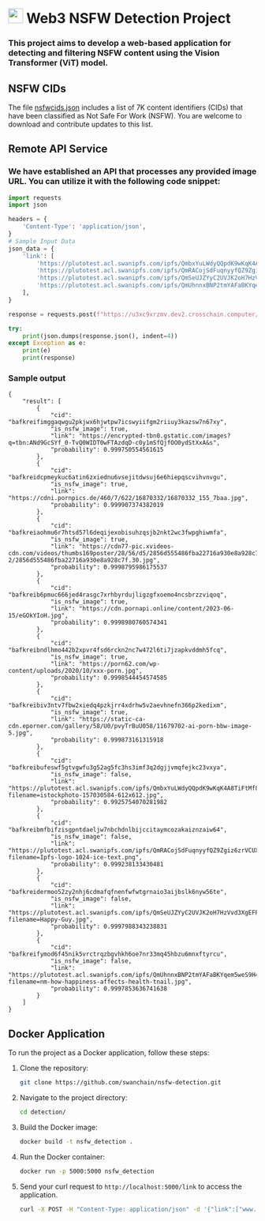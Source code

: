 # <img src="https://www.gitbook.com/cdn-cgi/image/width=36,dpr=2,height=36,fit=contain,format=auto/https%3A%2F%2F576435799-files.gitbook.io%2F~%2Ffiles%2Fv0%2Fb%2Fgitbook-x-prod.appspot.com%2Fo%2Fspaces%252F-MauK7Ig3eWeXC35bZV7%252Ficon%252FUuoj67jxo8XNDYmZKupy%252Flogo_transparent.png%3Falt%3Dmedia%26token%3D8e053c6b-b5b3-4055-86dc-380c9f0a609d" width="30" height="30"/> Web3 NSFW Detection Project

### This project aims to develop a web-based application for detecting and filtering NSFW content using the Vision Transformer (ViT) model.  

## NSFW CIDs  

The file [nsfwcids.json](./nsfwcids.json) includes a list of 7K content identifiers (CIDs) that have been classified as Not Safe For Work (NSFW). You are welcome to download and contribute updates to this list.

## Remote API Service

### We have established an API that processes any provided image URL. You can utilize it with the following code snippet:

```py
import requests
import json

headers = {
    'Content-Type': 'application/json',
}
# Sample Input Data
json_data = {
    'link': [
        'https://plutotest.acl.swanipfs.com/ipfs/QmbxYuLWdyQQpdK9wKqK4A8TiFtMf885d6mHrfvaf6CZyX?filename=istockphoto-157030584-612x612.jpg',
        'https://plutotest.acl.swanipfs.com/ipfs/QmRACojSdFuqnyyfQZ9Zgiz6zrVCUX1JRkYZyvRGu1MCzG?filename=Ipfs-logo-1024-ice-text.png',
        'https://plutotest.acl.swanipfs.com/ipfs/QmSeUJZYyC2UVJK2oH7HzVvd3XgEFPtkoiZWSQ6YzSKP36?filename=Happy-Guy.jpg',
        'https://plutotest.acl.swanipfs.com/ipfs/QmUhnnxBNP2tmYAFaBKYqem5weS9H4jXQcjwT7kvSWgXYV?filename=nm-how-happiness-affects-health-tnail.jpg',
    ],
}

response = requests.post(f"https://u3xc9xrzmv.dev2.crosschain.computer/link", headers=headers, json=json_data)

try:
    print(json.dumps(response.json(), indent=4))
except Exception as e:
    print(e)
    print(response)
```

### Sample output  
```
{
    "result": [
        {
            "cid": "bafkreifimggaqwgu2pkjwx6hjwtpw7icswyiifgm2riiuy3kazsw7n67xy",
            "is_nsfw_image": true,
            "link": "https://encrypted-tbn0.gstatic.com/images?q=tbn:ANd9GcSYf_0-TvQ0WIDT0wFTAzdqD-c0y1mSfQjfOO0ydStXxA&s",
            "probability": 0.999750554561615
        },
        {
            "cid": "bafkreidcpmeykuc6atin6zxiednu6vsejitdwsuj6e6hiepqscvihvnvgu",
            "is_nsfw_image": true,
            "link": "https://cdni.pornpics.de/460/7/622/16870332/16870332_155_7baa.jpg",
            "probability": 0.999907374382019
        },
        {
            "cid": "bafkreiaohmu6r7htsd57l6deqijexobisuhzqsjb2nkt2wc3fwpghiwmfa",
            "is_nsfw_image": true,
            "link": "https://cdn77-pic.xvideos-cdn.com/videos/thumbs169poster/28/56/d5/2856d555486fba22716a930e8a928c7f-2/2856d555486fba22716a930e8a928c7f.30.jpg",
            "probability": 0.9998795986175537
        },
        {
            "cid": "bafkreib6pmuc666jed4rasgc7xrhbyrdujligzgfxoemo4ncsbrzzviqoq",
            "is_nsfw_image": true,
            "link": "https://cdn.pornapi.online/content/2023-06-15/eGOkYIoH.jpg",
            "probability": 0.9998980760574341
        },
        {
            "cid": "bafkreibndlhmo442b2xpvr4fsd6rckn2nc7w472l6ti7jzapkvddmh5fcq",
            "is_nsfw_image": true,
            "link": "https://porn62.com/wp-content/uploads/2020/10/xxx-porn.jpg",
            "probability": 0.9998544454574585
        },
        {
            "cid": "bafkreibiv3ntv7fbw2xiedq4pzkjrr4xdrhw5v2aevhnefn366p2kedixm",
            "is_nsfw_image": true,
            "link": "https://static-ca-cdn.eporner.com/gallery/58/U0/pvyTrBuU058/11679702-ai-porn-bbw-image-5.jpg",
            "probability": 0.999873161315918
        },
        {
            "cid": "bafkreibufeswf5gtvgwfu3g52ag5fc3hs3imf3q2dgjjvmqfejkc23vxya",
            "is_nsfw_image": false,
            "link": "https://plutotest.acl.swanipfs.com/ipfs/QmbxYuLWdyQQpdK9wKqK4A8TiFtMf885d6mHrfvaf6CZyX?filename=istockphoto-157030584-612x612.jpg",
            "probability": 0.9925754070281982
        },
        {
            "cid": "bafkreibmfbifzisgpntdaeljw7nbchdnlbijccitaymcozakaiznzaiw64",
            "is_nsfw_image": false,
            "link": "https://plutotest.acl.swanipfs.com/ipfs/QmRACojSdFuqnyyfQZ9Zgiz6zrVCUX1JRkYZyvRGu1MCzG?filename=Ipfs-logo-1024-ice-text.png",
            "probability": 0.999238133430481
        },
        {
            "cid": "bafkreidermoo52zy2nhj6cdmafqfnenfwfwtgrnaio3aijbslk6nyw56te",
            "is_nsfw_image": false,
            "link": "https://plutotest.acl.swanipfs.com/ipfs/QmSeUJZYyC2UVJK2oH7HzVvd3XgEFPtkoiZWSQ6YzSKP36?filename=Happy-Guy.jpg",
            "probability": 0.9997988343238831
        },
        {
            "cid": "bafkreifymod6f45nik5vrctrqzbgvhkh6oe7nr33mq45hbzu6mnxftyrcu",
            "is_nsfw_image": false,
            "link": "https://plutotest.acl.swanipfs.com/ipfs/QmUhnnxBNP2tmYAFaBKYqem5weS9H4jXQcjwT7kvSWgXYV?filename=nm-how-happiness-affects-health-tnail.jpg",
            "probability": 0.9997853636741638
        }
    ]
}

```




## Docker Application

To run the project as a Docker application, follow these steps:

1. Clone the repository:

    ```bash
    git clone https://github.com/swanchain/nsfw-detection.git
    ```

2. Navigate to the project directory:

    ```bash
    cd detection/
    ```

3. Build the Docker image:

    ```bash
    docker build -t nsfw_detection .
    ```

4. Run the Docker container:

    ```bash
    docker run -p 5000:5000 nsfw_detection
    ```

5. Send your curl request to `http://localhost:5000/link` to access the application.

    ```bash
    curl -X POST -H "Content-Type: application/json" -d '{"link":["www.example.com"]}' http://localhost:5000/link
    ```

